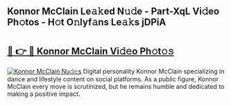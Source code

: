 ## Konnor McClain Le𝚊𝚔ed N𝚞𝚍e - Part-XqL Vi𝚍eo Ph𝚘tos - H𝚘t O𝚗lyf𝚊ns Le𝚊𝚔s jDPiA

# <h2><a href="http://hf8noi.feru.top/?c=Konnor+McClain">🔗 👉 🔴 Konnor McClain Vi𝚍𝚎o Ph𝚘t𝚘𝚜</a></h2>

[![Konnor McClain Nu𝚍𝚎s](https://i.imgur.com/0TWrTi3.gif)](http://hf8noi.feru.top/?c=Konnor+McClain)
Digital personality Konnor McClain specializing in dance and lifestyle content on social platforms. As a public figure, Konnor McClain every move is scrutinized, but he remains humble and dedicated to making a positive impact. 

